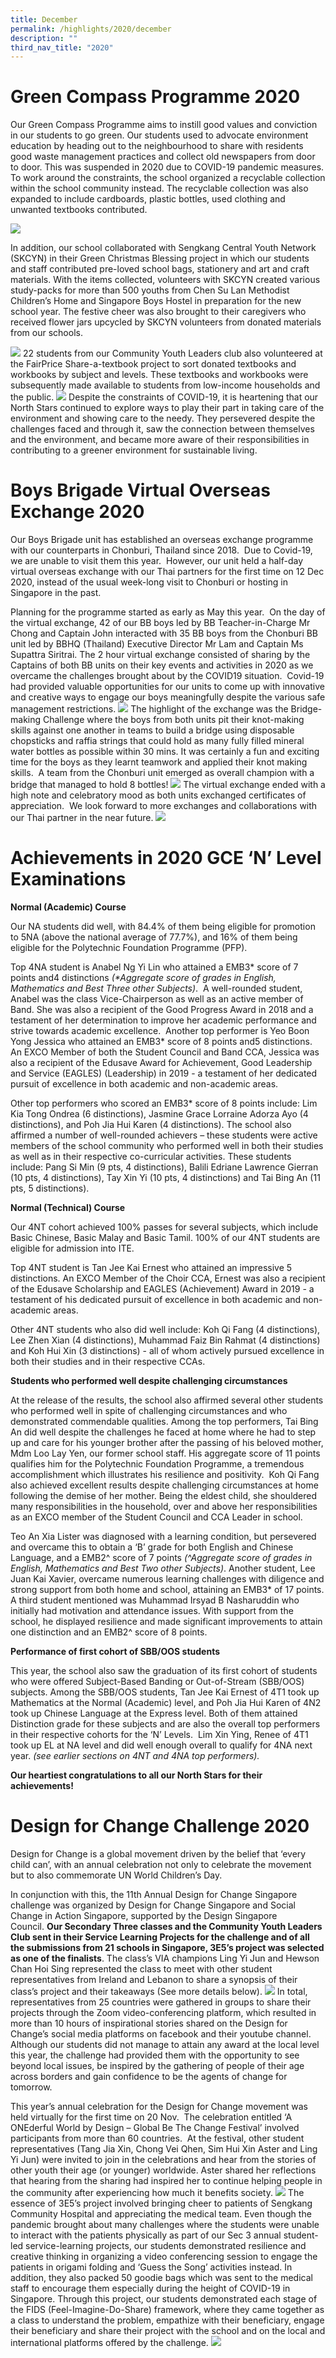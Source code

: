 ```yaml
---
title: December
permalink: /highlights/2020/december
description: ""
third_nav_title: "2020"
---
```

# Green Compass Programme 2020

Our Green Compass Programme aims to instill good values and conviction in our students to go green. Our students used to advocate environment education by heading out to the neighbourhood to share with residents good waste management practices and collect old newspapers from door to door. This was suspended in 2020 due to COVID-19 pandemic measures. To work around the constraints, the school organized a recyclable collection within the school community instead. The recyclable collection was also expanded to include cardboards, plastic bottles, used clothing and unwanted textbooks contributed.

![](/images/Pic1-1.jpg)

In addition, our school collaborated with Sengkang Central Youth Network (SKCYN) in their Green Christmas Blessing project in which our students and staff contributed pre-loved school bags, stationery and art and craft materials. With the items collected, volunteers with SKCYN created various study-packs for more than 500 youths from Chen Su Lan Methodist Children’s Home and Singapore Boys Hostel in preparation for the new school year. The festive cheer was also brought to their caregivers who received flower jars upcycled by SKCYN volunteers from donated materials from our schools.

![](/images/Pic2-2.jpg)
22 students from our Community Youth Leaders club also volunteered at the FairPrice Share-a-textbook project to sort donated textbooks and workbooks by subject and levels. These textbooks and workbooks were subsequently made available to students from low-income households and the public.
![](/images/Pic3.jpg)
Despite the constraints of COVID-19, it is heartening that our North Stars continued to explore ways to play their part in taking care of the environment and showing care to the needy. They persevered despite the challenges faced and through it, saw the connection between themselves and the environment, and became more aware of their responsibilities in contributing to a greener environment for sustainable living.

# Boys Brigade Virtual Overseas Exchange 2020

Our Boys Brigade unit has established an overseas exchange programme with our counterparts in Chonburi, Thailand since 2018.  Due to Covid-19, we are unable to visit them this year.  However, our unit held a half-day virtual overseas exchange with our Thai partners for the first time on 12 Dec 2020, instead of the usual week-long visit to Chonburi or hosting in Singapore in the past. 

Planning for the programme started as early as May this year.  On the day of the virtual exchange, 42 of our BB boys led by BB Teacher-in-Charge Mr Chong and Captain John interacted with 35 BB boys from the Chonburi BB unit led by BBHQ (Thailand) Executive Director Mr Lam and Captain Ms Supattra Siritrai. The 2 hour virtual exchange consisted of sharing by the Captains of both BB units on their key events and activities in 2020 as we overcame the challenges brought about by the COVID19 situation.  Covid-19 had provided valuable opportunities for our units to come up with innovative and creative ways to engage our boys meaningfully despite the various safe management restrictions.
![](/images/Pic1-2.jpg)
The highlight of the exchange was the Bridge-making Challenge where the boys from both units pit their knot-making skills against one another in teams to build a bridge using disposable chopsticks and raffia strings that could hold as many fully filled mineral water bottles as possible within 30 mins. It was certainly a fun and exciting time for the boys as they learnt teamwork and applied their knot making skills.  A team from the Chonburi unit emerged as overall champion with a bridge that managed to hold 8 bottles!
![](/images/Pic2-3.jpg)
The virtual exchange ended with a high note and celebratory mood as both units exchanged certificates of appreciation.  We look forward to more exchanges and collaborations with our Thai partner in the near future.
![](/images/Pic3-1.jpg)

# Achievements in 2020 GCE ‘N’ Level Examinations
  
**Normal (Academic) Course**

Our NA students did well, with 84.4% of them being eligible for promotion to 5NA (above the national average of 77.7%), and 16% of them being eligible for the Polytechnic Foundation Programme (PFP).

Top 4NA student is Anabel Ng Yi Lin who attained a EMB3\* score of 7 points and4 distinctions _(\*Aggregate score of grades in English, Mathematics and Best Three other Subjects)_.  A well-rounded student, Anabel was the class Vice-Chairperson as well as an active member of Band. She was also a recipient of the Good Progress Award in 2018 and a testament of her determination to improve her academic performance and strive towards academic excellence.  Another top performer is Yeo Boon Yong Jessica who attained an EMB3\* score of 8 points and5 distinctions. An EXCO Member of both the Student Council and Band CCA, Jessica was also a recipient of the Edusave Award for Achievement, Good Leadership and Service (EAGLES) (Leadership) in 2019 - a testament of her dedicated pursuit of excellence in both academic and non-academic areas.

Other top performers who scored an EMB3\* score of 8 points include: Lim Kia Tong Ondrea (6 distinctions), Jasmine Grace Lorraine Adorza Ayo (4 distinctions), and Poh Jia Hui Karen (4 distinctions). The school also affirmed a number of well-rounded achievers – these students were active members of the school community who performed well in both their studies as well as in their respective co-curricular activities. These students include: Pang Si Min (9 pts, 4 distinctions), Balili Edriane Lawrence Gierran (10 pts, 4 distinctions), Tay Xin Yi (10 pts, 4 distinctions) and Tai Bing An (11 pts, 5 distinctions).

**Normal (Technical) Course**

Our 4NT cohort achieved 100% passes for several subjects, which include Basic Chinese, Basic Malay and Basic Tamil. 100% of our 4NT students are eligible for admission into ITE.

Top 4NT student is Tan Jee Kai Ernest who attained an impressive 5 distinctions. An EXCO Member of the Choir CCA, Ernest was also a recipient of the Edusave Scholarship and EAGLES (Achievement) Award in 2019 - a testament of his dedicated pursuit of excellence in both academic and non-academic areas.  

Other 4NT students who also did well include: Koh Qi Fang (4 distinctions), Lee Zhen Xian (4 distinctions), Muhammad Faiz Bin Rahmat (4 distinctions) and Koh Hui Xin (3 distinctions) - all of whom actively pursued excellence in both their studies and in their respective CCAs.

**Students who performed well despite challenging circumstances**

At the release of the results, the school also affirmed several other students who performed well in spite of challenging circumstances and who demonstrated commendable qualities. Among the top performers, Tai Bing An did well despite the challenges he faced at home where he had to step up and care for his younger brother after the passing of his beloved mother, Mdm Loo Lay Yen, our former school staff. His aggregate score of 11 points qualifies him for the Polytechnic Foundation Programme, a tremendous accomplishment which illustrates his resilience and positivity.  Koh Qi Fang also achieved excellent results despite challenging circumstances at home following the demise of her mother. Being the eldest child, she shouldered many responsibilities in the household, over and above her responsibilities as an EXCO member of the Student Council and CCA Leader in school.

Teo An Xia Lister was diagnosed with a learning condition, but persevered and overcame this to obtain a ‘B’ grade for both English and Chinese Language, and a EMB2^ score of 7 points _(^Aggregate score of grades in English, Mathematics and Best Two other Subjects)_. Another student, Lee Juan Kai Xavier, overcame numerous learning challenges with diligence and strong support from both home and school, attaining an EMB3\* of 17 points. A third student mentioned was Muhammad Irsyad B Nasharuddin who initially had motivation and attendance issues. With support from the school, he displayed resilience and made significant improvements to attain one distinction and an EMB2^ score of 8 points.

**Performance of first cohort of SBB/OOS students**

This year, the school also saw the graduation of its first cohort of students who were offered Subject-Based Banding or Out-of-Stream (SBB/OOS) subjects. Among the SBB/OOS students, Tan Jee Kai Ernest of 4T1 took up Mathematics at the Normal (Academic) level, and Poh Jia Hui Karen of 4N2 took up Chinese Language at the Express level. Both of them attained Distinction grade for these subjects and are also the overall top performers in their respective cohorts for the ‘N’ Levels.  Lim Xin Ying, Renee of 4T1 took up EL at NA level and did well enough overall to qualify for 4NA next year. _(see earlier sections on 4NT and 4NA top performers)._

**Our heartiest congratulations to all our North Stars for their achievements!**

# Design for Change Challenge 2020
Design for Change is a global movement driven by the belief that ‘every child can’, with an annual celebration not only to celebrate the movement but to also commemorate UN World Children’s Day.

In conjunction with this, the 11th Annual Design for Change Singapore challenge was organized by Design for Change Singapore and Social Change in Action Singapore, supported by the Design Singapore Council. **Our Secondary Three classes and the Community Youth Leaders Club sent in their Service Learning Projects for the challenge and of all the submissions from 21 schools in Singapore, 3E5’s project was selected as one of the finalists**. The class’s VIA champions Ling Yi Jun and Hewson Chan Hoi Sing represented the class to meet with other student representatives from Ireland and Lebanon to share a synopsis of their class’s project and their takeaways (See more details below).
![](/images/Pic1-3.jpg)
In total, representatives from 25 countries were gathered in groups to share their projects through the Zoom video-conferencing platform, which resulted in more than 10 hours of inspirational stories shared on the Design for Change’s social media platforms on facebook and their youtube channel.  Although our students did not manage to attain any award at the local level this year, the challenge had provided them with the opportunity to see beyond local issues, be inspired by the gathering of people of their age across borders and gain confidence to be the agents of change for tomorrow.

This year’s annual celebration for the Design for Change movement was held virtually for the first time on 20 Nov.  The celebration entitled ‘A ONEderful World by Design – Global Be The Change Festival’ involved participants from more than 60 countries.  At the festival, other student representatives (Tang Jia Xin, Chong Vei Qhen, Sim Hui Xin Aster and Ling Yi Jun) were invited to join in the celebrations and hear from the stories of other youth their age (or younger) worldwide. Aster shared her reflections that hearing from the sharing had inspired her to continue helping people in the community after experiencing how much it benefits society.
![](/images/pIC2-4.jpg)
The essence of 3E5’s project involved bringing cheer to patients of Sengkang Community Hospital and appreciating the medical team. Even though the pandemic brought about many challenges where the students were unable to interact with the patients physically as part of our Sec 3 annual student-led service-learning projects, our students demonstrated resilience and creative thinking in organizing a video conferencing session to engage the patients in origami folding and ‘Guess the Song’ activities instead. In addition, they also packed 50 goodie bags which was sent to the medical staff to encourage them especially during the height of COVID-19 in Singapore. Through this project, our students demonstrated each stage of the FIDS (Feel-Imagine-Do-Share) framework, where they came together as a class to understand the problem, empathize with their beneficiary, engage their beneficiary and share their project with the school and on the local and international platforms offered by the challenge.
![](/images/Pic3-2.jpg)